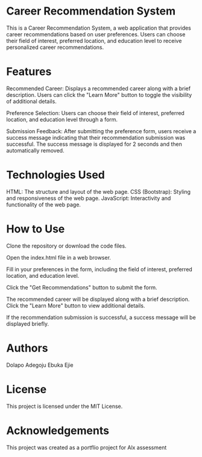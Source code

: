 # Career Recommendation System
This is a Career Recommendation System, a web application that provides career recommendations based on user preferences. Users can choose their field of interest, preferred location, and education level to receive personalized career recommendations.

# Features
Recommended Career: Displays a recommended career along with a brief description. Users can click the "Learn More" button to toggle the visibility of additional details.

Preference Selection: Users can choose their field of interest, preferred location, and education level through a form.

Submission Feedback: After submitting the preference form, users receive a success message indicating that their recommendation submission was successful. The success message is displayed for 2 seconds and then automatically removed.

# Technologies Used
HTML: The structure and layout of the web page.
CSS (Bootstrap): Styling and responsiveness of the web page.
JavaScript: Interactivity and functionality of the web page.

# How to Use
Clone the repository or download the code files.

Open the index.html file in a web browser.

Fill in your preferences in the form, including the field of interest, preferred location, and education level.

Click the "Get Recommendations" button to submit the form.

The recommended career will be displayed along with a brief description. Click the "Learn More" button to view additional details.

If the recommendation submission is successful, a success message will be displayed briefly.

# Authors
Dolapo Adegoju
Ebuka Ejie

# License
This project is licensed under the MIT License.

# Acknowledgements
This project was created as a portflio project for Alx assessment
